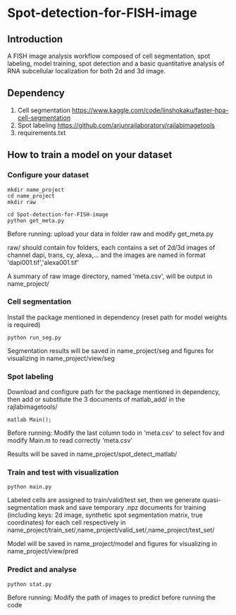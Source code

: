 # Spot-detection-for-FISH-image
## Introduction
A FISH image analysis workflow composed of cell segmentation, spot labeling, model training, spot detection and a basic quantitative analysis of RNA subcellular localization for both 2d and 3d image.
## Dependency

1. Cell segmentation https://www.kaggle.com/code/linshokaku/faster-hpa-cell-segmentation
2. Spot labeling https://github.com/arjunrajlaboratory/rajlabimagetools
3. requirements.txt

## How to train a model on your dataset
### Configure your dataset

```
mkdir name_project
cd name_project
mkdir raw 

cd Spot-detection-for-FISH-image
python get_meta.py
```
Before running: upload your data in folder raw and modify get_meta.py

raw/ should contain fov folders, each contains a set of 2d/3d images of channel dapi, trans, cy, alexa,... and the images are named in format 'dapi001.tif','alexa001.tif'

A summary of raw image directory, named 'meta.csv', will be output in name_project/

### Cell segmentation
Install the package mentioned in dependency (reset path for model weights is required)
```
python run_seg.py
```
Segmentation results will be saved in name_project/seg and figures for visualizing in name_project/view/seg

### Spot labeling
Download and configure path for the package mentioned in dependency, then add or substitute the 3 documents of matlab_add/ in the rajlabimagetools/
```
matlab Main();
```
Before running: Modify the last column todo in 'meta.csv' to select fov and modify Main.m to read correctly 'meta.csv'  

Results will be saved in name_project/spot_detect_matlab/

### Train and test with visualization
```
python main.py
```
Labeled cells are assigned to train/valid/test set, then we generate quasi-segmentation mask and save temporary .npz documents for training (including keys: 2d image, synthetic spot segmentation matrix, true coordinates) for each cell respectively in name_project/train_set/,name_project/valid_set/,name_project/test_set/

Model will be saved in name_project/model and figures for visualizing in name_project/view/pred

### Predict and analyse
```
python stat.py
```
Before running: Modify the path of images to predict before running the code

